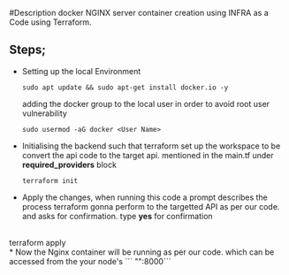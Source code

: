 #Description
     docker NGINX server  container creation using INFRA as a Code using Terraform.

## Steps;
  
  * Setting up the local Environment 
       
        sudo apt update && sudo apt-get install docker.io -y

     adding the docker group to the local user in order to avoid root user vulnerability <br>
    
        sudo usermod -aG docker <User Name>  
  * Initialising the backend such that terraform set up the workspace to be convert the api code to the target api. mentioned in the main.tf under **required_providers** block <br>
        
        terraform init
  * Apply the changes, when running this code a prompt describes the process terraform gonna perform to the targetted API as per our code. and asks for confirmation. type **yes** for confirmation
<br>
          terraform apply
    
<br>
  * Now the Nginx container will be running as per our code. which can be accessed from the your node's ``` "<Public Ip>":8000```
    
      
